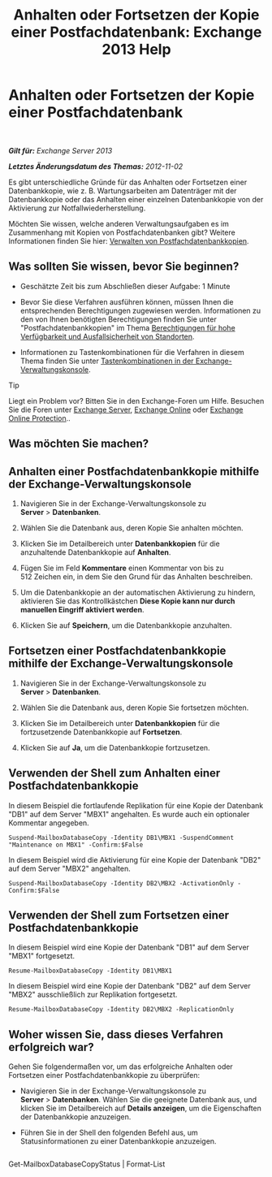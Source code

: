 ﻿---
title: 'Anhalten oder Fortsetzen der Kopie einer Postfachdatenbank: Exchange 2013 Help'
TOCTitle: Anhalten oder Fortsetzen der Kopie einer Postfachdatenbank
ms:assetid: 96aa1b82-3e15-4215-843e-3d583af9504b
ms:mtpsurl: https://technet.microsoft.com/de-de/library/Dd298159(v=EXCHG.150)
ms:contentKeyID: 50476269
ms.date: 05/22/2018
mtps_version: v=EXCHG.150
ms.translationtype: MT
---

# Anhalten oder Fortsetzen der Kopie einer Postfachdatenbank

 

_**Gilt für:** Exchange Server 2013_

_**Letztes Änderungsdatum des Themas:** 2012-11-02_

Es gibt unterschiedliche Gründe für das Anhalten oder Fortsetzen einer Datenbankkopie, wie z. B. Wartungsarbeiten am Datenträger mit der Datenbankkopie oder das Anhalten einer einzelnen Datenbankkopie von der Aktivierung zur Notfallwiederherstellung.

Möchten Sie wissen, welche anderen Verwaltungsaufgaben es im Zusammenhang mit Kopien von Postfachdatenbanken gibt? Weitere Informationen finden Sie hier: [Verwalten von Postfachdatenbankkopien](managing-mailbox-database-copies-exchange-2013-help.md).

## Was sollten Sie wissen, bevor Sie beginnen?

  - Geschätzte Zeit bis zum Abschließen dieser Aufgabe: 1 Minute

  - Bevor Sie diese Verfahren ausführen können, müssen Ihnen die entsprechenden Berechtigungen zugewiesen werden. Informationen zu den von Ihnen benötigten Berechtigungen finden Sie unter "Postfachdatenbankkopien" im Thema [Berechtigungen für hohe Verfügbarkeit und Ausfallsicherheit von Standorten](high-availability-and-site-resilience-permissions-exchange-2013-help.md).

  - Informationen zu Tastenkombinationen für die Verfahren in diesem Thema finden Sie unter [Tastenkombinationen in der Exchange-Verwaltungskonsole](keyboard-shortcuts-in-the-exchange-admin-center-exchange-online-protection-help.md).


> [!TIP]
> Liegt ein Problem vor? Bitten Sie in den Exchange-Foren um Hilfe. Besuchen Sie die Foren unter <A href="https://go.microsoft.com/fwlink/p/?linkid=60612">Exchange Server</A>, <A href="https://go.microsoft.com/fwlink/p/?linkid=267542">Exchange Online</A> oder <A href="https://go.microsoft.com/fwlink/p/?linkid=285351">Exchange Online Protection</A>..



## Was möchten Sie machen?

## Anhalten einer Postfachdatenbankkopie mithilfe der Exchange-Verwaltungskonsole

1.  Navigieren Sie in der Exchange-Verwaltungskonsole zu **Server** \> **Datenbanken**.

2.  Wählen Sie die Datenbank aus, deren Kopie Sie anhalten möchten.

3.  Klicken Sie im Detailbereich unter **Datenbankkopien** für die anzuhaltende Datenbankkopie auf **Anhalten**.

4.  Fügen Sie im Feld **Kommentare** einen Kommentar von bis zu 512 Zeichen ein, in dem Sie den Grund für das Anhalten beschreiben.

5.  Um die Datenbankkopie an der automatischen Aktivierung zu hindern, aktivieren Sie das Kontrollkästchen **Diese Kopie kann nur durch manuellen Eingriff aktiviert werden**.

6.  Klicken Sie auf **Speichern**, um die Datenbankkopie anzuhalten.

## Fortsetzen einer Postfachdatenbankkopie mithilfe der Exchange-Verwaltungskonsole

1.  Navigieren Sie in der Exchange-Verwaltungskonsole zu **Server** \> **Datenbanken**.

2.  Wählen Sie die Datenbank aus, deren Kopie Sie fortsetzen möchten.

3.  Klicken Sie im Detailbereich unter **Datenbankkopien** für die fortzusetzende Datenbankkopie auf **Fortsetzen**.

4.  Klicken Sie auf **Ja**, um die Datenbankkopie fortzusetzen.

## Verwenden der Shell zum Anhalten einer Postfachdatenbankkopie

In diesem Beispiel die fortlaufende Replikation für eine Kopie der Datenbank "DB1" auf dem Server "MBX1" angehalten. Es wurde auch ein optionaler Kommentar angegeben.

    Suspend-MailboxDatabaseCopy -Identity DB1\MBX1 -SuspendComment "Maintenance on MBX1" -Confirm:$False

In diesem Beispiel wird die Aktivierung für eine Kopie der Datenbank "DB2" auf dem Server "MBX2" angehalten.

    Suspend-MailboxDatabaseCopy -Identity DB2\MBX2 -ActivationOnly -Confirm:$False

## Verwenden der Shell zum Fortsetzen einer Postfachdatenbankkopie

In diesem Beispiel wird eine Kopie der Datenbank "DB1" auf dem Server "MBX1" fortgesetzt.

    Resume-MailboxDatabaseCopy -Identity DB1\MBX1

In diesem Beispiel wird eine Kopie der Datenbank "DB2" auf dem Server "MBX2" ausschließlich zur Replikation fortgesetzt.

    Resume-MailboxDatabaseCopy -Identity DB2\MBX2 -ReplicationOnly

## Woher wissen Sie, dass dieses Verfahren erfolgreich war?

Gehen Sie folgendermaßen vor, um das erfolgreiche Anhalten oder Fortsetzen einer Postfachdatenbankkopie zu überprüfen:

  - Navigieren Sie in der Exchange-Verwaltungskonsole zu **Server** \> **Datenbanken**. Wählen Sie die geeignete Datenbank aus, und klicken Sie im Detailbereich auf **Details anzeigen**, um die Eigenschaften der Datenbankkopie anzuzeigen.

  - Führen Sie in der Shell den folgenden Befehl aus, um Statusinformationen zu einer Datenbankkopie anzuzeigen.
    
    ```powershell
Get-MailboxDatabaseCopyStatus <DatabaseCopyName> | Format-List
```

